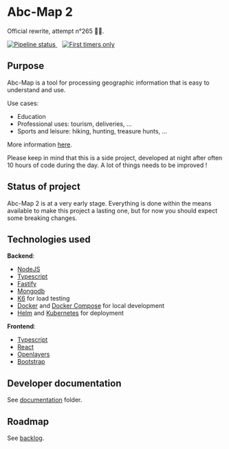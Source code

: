 # Abc-Map 2

Official rewrite, attempt n°265 👨‍💻.

<div>
  <a href="https://gitlab.com/remipassmoilesel/abc-map-2/-/commits/master">
    <img alt="Pipeline status" src="https://gitlab.com/remipassmoilesel/abc-map-2/badges/master/pipeline.svg" />
  </a>
  &nbsp;&nbsp;
  <a href="https://www.firsttimersonly.com/">
    <img alt="First timers only" src="https://img.shields.io/badge/first--timers--only-friendly-blue.svg?style=flat-square" />
  </a>
</div>



## Purpose

Abc-Map is a tool for processing geographic information that is easy to understand and use.

Use cases:             

- Education
- Professional uses: tourism, deliveries, ...
- Sports and leisure: hiking, hunting, treasure hunts, ...

More information [here](https://alpha.abc-map.fr/documentation).    


Please keep in mind that this is a side project, developed at night after often 10 hours of code during the day. 
A lot of things needs to be improved !    


## Status of project

Abc-Map 2 is at a very early stage. Everything is done within the means available to make this project a lasting one, 
but for now you should expect some breaking changes.     


## Technologies used 

**Backend**:
- [NodeJS](https://nodejs.org/en/)
- [Typescript](https://www.typescriptlang.org/)
- [Fastify](https://www.fastify.io/)
- [Mongodb](https://www.mongodb.com/)
- [K6](https://k6.io/) for load testing
- [Docker](https://www.docker.com/) and [Docker Compose](https://docs.docker.com/compose/) for local development
- [Helm](https://helm.sh/) and [Kubernetes](https://kubernetes.io/) for deployment

**Frontend**: 
- [Typescript](https://www.typescriptlang.org/)
- [React](https://reactjs.org/)
- [Openlayers](https://openlayers.org/)
- [Bootstrap](https://getbootstrap.com)


## Developer documentation

See [documentation](./documentation) folder.


## Roadmap

See [backlog](./documentation/5_backlog.md).
